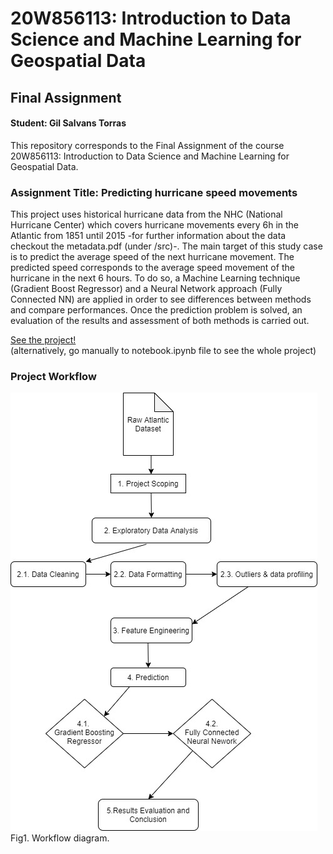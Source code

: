 # 20W856113: Introduction to Data Science and Machine Learning for Geospatial Data
## Final Assignment
#### Student: Gil Salvans Torras
This repository corresponds to the Final Assignment of the course 20W856113: Introduction to Data Science and Machine Learning for Geospatial Data. 

### Assignment Title: Predicting hurricane speed movements 
This project uses historical hurricane data from the NHC (National Hurricane Center) which covers hurricane movements every 6h in the Atlantic from 1851 until 2015 -for further information about the data checkout the metadata.pdf (under /src)-. The main target of this study case is to predict the average speed of the next hurricane movement. The predicted speed corresponds to the average speed movement of the hurricane in the next 6 hours. To do so, a Machine Learning technique (Gradient Boost Regressor) and a Neural Network approach (Fully Connected NN) are applied in order to see differences between methods and compare performances. Once the prediction problem is solved, an evaluation of the results and assessment of both methods is carried out. 

[See the project!](https://github.com/gilsalvans/WS_DataScience_MachineLearning/blob/main/notebook.ipynb)
<br> (alternatively, go manually to notebook.ipynb file to see the whole project)

### Project Workflow
![Alt text](/src/workflow_diagram.jpg?raw=true)
<br>
Fig1. Workflow diagram.

